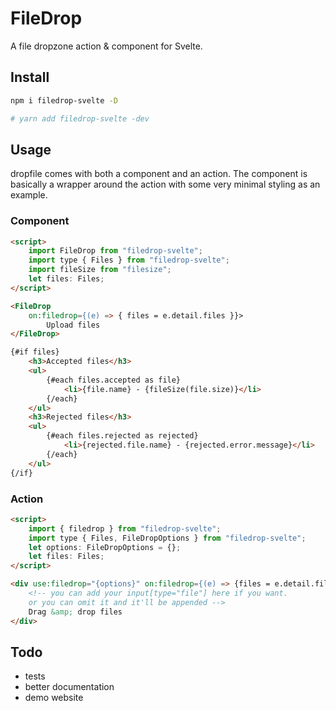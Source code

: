 # FileDrop

A file dropzone action & component for Svelte.

## Install

```bash
npm i filedrop-svelte -D

# yarn add filedrop-svelte -dev
```

## Usage

dropfile comes with both a component and an action. The component is basically a wrapper around the action with some very minimal styling as an example.

### Component

```html
<script>
	import FileDrop from "filedrop-svelte";
	import type { Files } from "filedrop-svelte";
    import fileSize from "filesize";
	let files: Files;
</script>

<FileDrop
	on:filedrop={(e) => { files = e.detail.files }}>
        Upload files
</FileDrop>

{#if files}
	<h3>Accepted files</h3>
	<ul>
		{#each files.accepted as file}
			<li>{file.name} - {fileSize(file.size)}</li>
		{/each}
	</ul>
	<h3>Rejected files</h3>
	<ul>
		{#each files.rejected as rejected}
			<li>{rejected.file.name} - {rejected.error.message}</li>
		{/each}
	</ul>
{/if}
```

### Action

```html
<script>
	import { filedrop } from "filedrop-svelte";
	import type { Files, FileDropOptions } from "filedrop-svelte";
	let options: FileDropOptions = {};
    let files: Files;
</script>

<div use:filedrop="{options}" on:filedrop={(e) => {files = e.detail.files}}>
	<!-- you can add your input[type="file"] here if you want.
    or you can omit it and it'll be appended -->
	Drag &amp; drop files
</div>
```

## Todo

- tests
- better documentation
- demo website
